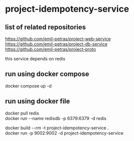 # project-idempotency-service

## list of related repositories
https://github.com/emil-petras/project-web-service  
https://github.com/emil-petras/project-db-service  
https://github.com/emil-petras/project-proto  

this service depends on redis

## run using docker compose
docker compose up -d

## run using docker file  
docker pull redis  
docker run --name redisdb -p 6379:6379 -d redis  

docker build --rm -t project-idempotency-service .  
docker run -p 9002:9002 -d project-idempotency-service  